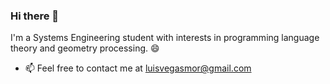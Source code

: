 ### Hi there 👋
I'm a Systems Engineering student with interests in programming language theory and geometry processing. 😄
- 📫 Feel free to contact me at luisvegasmor@gmail.com
<!--
**bluretrece/bluretrece** is a ✨ _special_ ✨ repository because its `README.md` (this file) appears on your GitHub profile.

Here are some ideas to get you started:

- 🔭 I’m currently working on ...
- 🌱 I’m currently learning ...
- 👯 I’m looking to collaborate on ...
- 🤔 I’m looking for help with ...
- 💬 Ask me about ...

- 😄 Pronouns: ...
- ⚡ Fun fact: ...
-->
